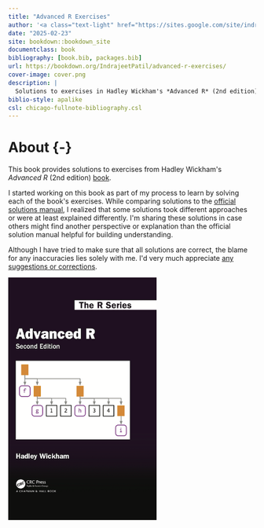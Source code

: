 ```yaml
--- 
title: "Advanced R Exercises"
author: '<a class="text-light" href="https://sites.google.com/site/indrajeetspatilmorality/">Indrajeet Patil</a>'
date: "2025-02-23"
site: bookdown::bookdown_site
documentclass: book
bibliography: [book.bib, packages.bib]
url: https://bookdown.org/IndrajeetPatil/advanced-r-exercises/
cover-image: cover.png
description: |
  Solutions to exercises in Hadley Wickham's *Advanced R* (2nd edition) book.
biblio-style: apalike
csl: chicago-fullnote-bibliography.csl
---
```


# About {-}

This book provides solutions to exercises from Hadley Wickham's _Advanced R_ (2nd edition) [book](https://adv-r.hadley.nz/).

I started working on this book as part of my process to learn by solving each of the book's exercises. While comparing solutions to the [official solutions manual](https://advanced-r-solutions.rbind.io/index.html), I realized that some solutions took different approaches or were at least explained differently. I'm sharing these solutions in case others might find another perspective or explanation than the official solution manual helpful for building understanding.

Although I have tried to make sure that all solutions are correct, the blame for any inaccuracies lies solely with me. I'd very much appreciate [any suggestions or corrections](https://github.com/IndrajeetPatil/advanced-r-exercises/issues).

<img src="cover.png" width="60%" />

